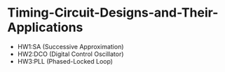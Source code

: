 # Timing-Circuit-Designs-and-Their-Applications
* HW1:SA (Successive Approximation)   
* HW2:DCO (Digital Control Oscillator)  
* HW3:PLL (Phased-Locked Loop)

